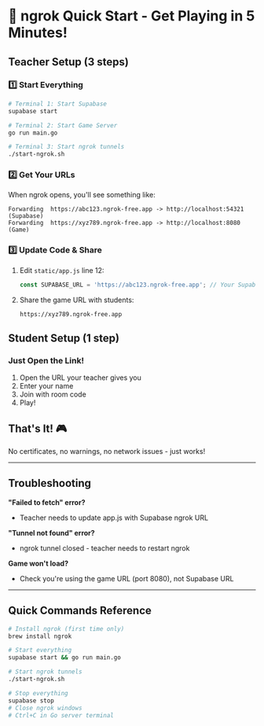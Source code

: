 # 🚀 ngrok Quick Start - Get Playing in 5 Minutes!

## Teacher Setup (3 steps)

### 1️⃣ Start Everything
```bash
# Terminal 1: Start Supabase
supabase start

# Terminal 2: Start Game Server
go run main.go

# Terminal 3: Start ngrok tunnels
./start-ngrok.sh
```

### 2️⃣ Get Your URLs
When ngrok opens, you'll see something like:
```
Forwarding  https://abc123.ngrok-free.app -> http://localhost:54321  (Supabase)
Forwarding  https://xyz789.ngrok-free.app -> http://localhost:8080   (Game)
```

### 3️⃣ Update Code & Share
1. Edit `static/app.js` line 12:
   ```javascript
   const SUPABASE_URL = 'https://abc123.ngrok-free.app'; // Your Supabase ngrok URL
   ```

2. Share the game URL with students:
   ```
   https://xyz789.ngrok-free.app
   ```

## Student Setup (1 step)

### Just Open the Link!
1. Open the URL your teacher gives you
2. Enter your name
3. Join with room code
4. Play!

## That's It! 🎮

No certificates, no warnings, no network issues - just works!

---

## Troubleshooting

**"Failed to fetch" error?**
- Teacher needs to update app.js with Supabase ngrok URL

**"Tunnel not found" error?**
- ngrok tunnel closed - teacher needs to restart ngrok

**Game won't load?**
- Check you're using the game URL (port 8080), not Supabase URL

---

## Quick Commands Reference

```bash
# Install ngrok (first time only)
brew install ngrok

# Start everything
supabase start && go run main.go

# Start ngrok tunnels
./start-ngrok.sh

# Stop everything
supabase stop
# Close ngrok windows
# Ctrl+C in Go server terminal
```